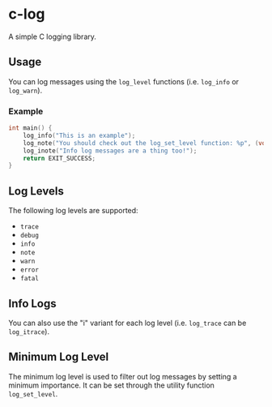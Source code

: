 # c-log

A simple C logging library.

## Usage

You can log messages using the `log_level` functions (i.e. `log_info` or `log_warn`).

### Example

```c
int main() {
    log_info("This is an example");
    log_note("You should check out the log_set_level function: %p", (void*) log_set_level);
    log_inote("Info log messages are a thing too!");
    return EXIT_SUCCESS;
}
```

## Log Levels

The following log levels are supported:

- `trace`
- `debug`
- `info`
- `note`
- `warn`
- `error`
- `fatal`

## Info Logs

You can also use the "i" variant for each log level (i.e. `log_trace` can be `log_itrace`).

## Minimum Log Level

The minimum log level is used to filter out log messages by setting a minimum importance. It can be set through the utility function `log_set_level`.
